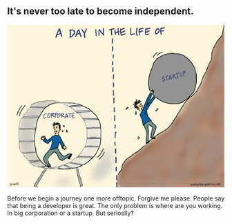 ## It's never too late to become independent.

![](resources/img/corpo_vs_startup.jpg)

<aside class="notes">
Before we begin a journey one more offtopic. Forgive me please. People say that being a developer is great. The only problem is where are you working. In big corporation or a startup. But serioslly?
</aside>
